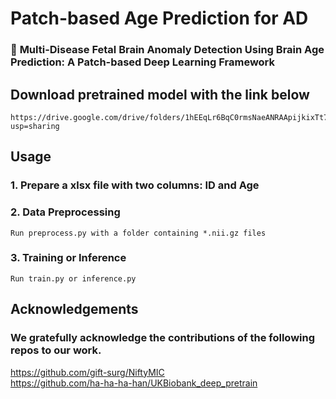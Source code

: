 

# Patch-based Age Prediction for AD
### 🎯 **Multi-Disease Fetal Brain Anomaly Detection Using Brain Age Prediction: A Patch-based Deep Learning Framework**

## Download pretrained model with the link below
    https://drive.google.com/drive/folders/1hEEqLr6BqC0rmsNaeANRAApijkixTt79?usp=sharing

## Usage
### 1. Prepare a xlsx file with two columns: ID and Age
### 2. Data Preprocessing 
    Run preprocess.py with a folder containing *.nii.gz files
### 3. Training or Inference
    Run train.py or inference.py

## Acknowledgements
### We gratefully acknowledge the contributions of the following repos to our work.
https://github.com/gift-surg/NiftyMIC \
https://github.com/ha-ha-ha-han/UKBiobank_deep_pretrain

